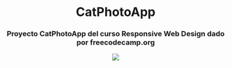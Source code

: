 <h1 align="center">CatPhotoApp</h1>

<h3 align="center"> Proyecto CatPhotoApp del curso Responsive Web Design dado por freecodecamp.org</h3>

<p align="center">
    <img src="https://img.shields.io/badge/CatPhotoApp-lima?label=Web&link=https%3A%2F%2Fteizter7u7.github.io%2FCatPhotoApp.github.io%2F">
</p>
